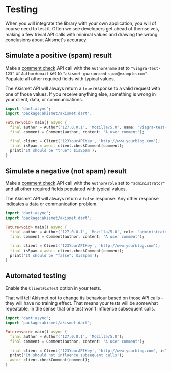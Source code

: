 # Testing
When you will integrate the library with your own application, you will of course need to test it. Often we see developers get ahead of themselves, making a few trivial API calls with minimal values and drawing the wrong conclusions about Akismet's accuracy.

## Simulate a positive (spam) result
Make a [comment check](../features/comment_check.md) API call with the `Author#name` set to `"viagra-test-123"` or `Author#email` set to `"akismet-guaranteed-spam@example.com"`. Populate all other required fields with typical values.

The Akismet API will always return a `true` response to a valid request with one of those values. If you receive anything else, something is wrong in your client, data, or communications.

```dart
import 'dart:async';
import 'package:akismet/akismet.dart';

Future<void> main() async {
  final author = Author('127.0.0.1', 'Mozilla/5.0', name: 'viagra-test-123');
  final comment = Comment(author, content: 'A user comment');

  final client = Client('123YourAPIKey', 'http://www.yourblog.com');
  final isSpam = await client.checkComment(comment);
  print('It should be "true": $isSpam');
}
```

## Simulate a negative (not spam) result
Make a [comment check](../features/comment_check.md) API call with the `Author#role` set to `"administrator"` and all other required fields populated with typical values.

The Akismet API will always return a `false` response. Any other response indicates a data or communication problem.

```dart
import 'dart:async';
import 'package:akismet/akismet.dart';

Future<void> main() async {
  final author = Author('127.0.0.1', 'Mozilla/5.0', role: 'administrator');
  final comment = Comment(author, content: 'A user comment');

  final client = Client('123YourAPIKey', 'http://www.yourblog.com');
  final isSpam = await client.checkComment(comment);
  print('It should be "false": $isSpam');
}
```

## Automated testing
Enable the `Client#isTest` option in your tests.

That will tell Akismet not to change its behaviour based on those API calls – they will have no training effect. That means your tests will be somewhat repeatable, in the sense that one test won't influence subsequent calls.

```dart
import 'dart:async';
import 'package:akismet/akismet.dart';

Future<void> main() async {
  final author = Author('127.0.0.1', 'Mozilla/5.0');
  final comment = Comment(author, content: 'A user comment');

  final client = Client('123YourAPIKey', 'http://www.yourblog.com', isTest: true);
  print('It should not influence subsequent calls');
  await client.checkComment(comment);
}
```
